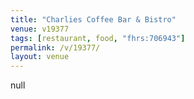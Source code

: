 ```yaml
---
title: "Charlies Coffee Bar & Bistro"
venue: v19377
tags: [restaurant, food, "fhrs:706943"]
permalink: /v/19377/
layout: venue
---
```

null